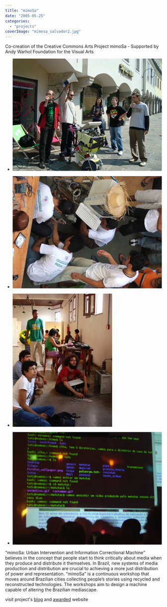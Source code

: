 ```yaml
---
title: "mimoSa"
date: "2005-05-25"
categories: 
  - "projects"
coverImage: "mimosa_salvador2.jpg"
---
```


Co-creation of the Creative Commons Arts Project mimoSa - Supported by Andy Warhol Foundation for the Visual Arts

- <a href="https://thisismyart.eratudomato.online/wp-content/uploads/sites/11/2020/05/mimosa03.jpg"><img src="images/mimosa03.jpg" alt="" /></a>
    
- <a href="https://thisismyart.eratudomato.online/wp-content/uploads/sites/11/2020/05/UNADJUSTEDNONRAW_thumb_4093.jpg"><img src="images/UNADJUSTEDNONRAW_thumb_4093.jpg" alt="" /></a>
    
- <a href="https://thisismyart.eratudomato.online/wp-content/uploads/sites/11/2020/05/mimosaoutra.jpg"><img src="images/mimosaoutra.jpg" alt="" /></a>
    
- <a href="https://thisismyart.eratudomato.online/wp-content/uploads/sites/11/2020/05/mimosa02-1.jpg"><img src="images/mimosa02-1.jpg" alt="" /></a>
    

“mimoSa: Urban Intervention and Information Correctional Machine” believes in the concept that people start to think critically about media when they produce and distribute it themselves. In Brazil, new systems of media production and distribution are crucial to achieving a more just distribution of power and representation. “mimoSa” is a continuous workshop that moves around Brazilian cities collecting people’s stories using recycled and reconstructed technologies. The workshops aim to design a machine capable of altering the Brazilian mediascape.

visit project's [blog](http://turbulence.org/Works/mimoSa/blog/) and [awarded](http://turbulence.org/project/mimosa/) website
